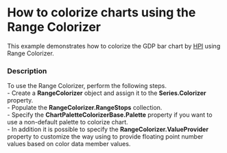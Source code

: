 # How to colorize charts using the Range Colorizer


This example demonstrates how to colorize the GDP bar chart by <a href="http://www.happyplanetindex.org/about/">HPI</a> using Range Colorizer.


<h3>Description</h3>

To use the Range Colorizer, perform the following steps.<br />-&nbsp;Create a <strong>RangeColorizer</strong> object and assign it to the <strong>Series.Colorizer</strong> property.<br />- Populate the <strong>RangeColorizer.RangeStops</strong> collection.<br />- Specify the <strong>ChartPaletteColorizerBase.Palette</strong> property if you want to use a non-default palette to colorize chart.<br />- In addition it is possible to specify the <strong>RangeColorizer.ValueProvider</strong> property to customize the way using to provide floating point number values based on color data member values.

<br/>


